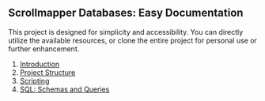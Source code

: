 ## Scrollmapper Databases: Easy Documentation

This project is designed for simplicity and accessibility. You can directly utilize the available resources, or clone the entire project for personal use or further enhancement.

1. [Introduction](./0_introduction.md)
2. [Project Structure](./1_project_layout.md)
3. [Scripting](./2_scripting.md)
4. [SQL: Schemas and Queries](./3_sql.md)
